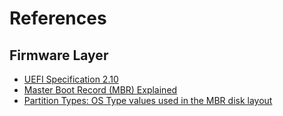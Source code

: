 # References

## Firmware Layer

* [UEFI Specification 2.10](https://uefi.org/specs/UEFI/2.10/index.html)
* [Master Boot Record (MBR) Explained](https://www.computernetworkingnotes.com/networking-tutorials/master-boot-record-mbr-explained.html)
* [Partition Types: OS Type values used in the MBR disk layout](https://www.win.tue.nl/~aeb/partitions/partition_types.html)